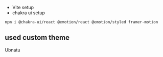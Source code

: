 - Vite setup
- chakra ui setup 
```
npm i @chakra-ui/react @emotion/react @emotion/styled framer-motion
```
## used custom theme 
Ubnatu





